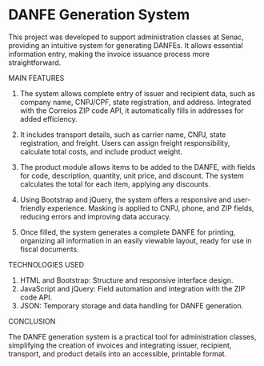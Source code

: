 # DANFE Generation System

This project was developed to support administration classes at Senac, providing an intuitive system for generating DANFEs. It allows essential information entry, making the invoice issuance process more straightforward.


MAIN FEATURES

1. The system allows complete entry of issuer and recipient data, such as company name, CNPJ/CPF, state registration, and address. Integrated with the Correios ZIP code API, it automatically fills in addresses for added efficiency.

2. It includes transport details, such as carrier name, CNPJ, state registration, and freight. Users can assign freight responsibility, calculate total costs, and include product weight.

3. The product module allows items to be added to the DANFE, with fields for code, description, quantity, unit price, and discount. The system calculates the total for each item, applying any discounts.

4. Using Bootstrap and jQuery, the system offers a responsive and user-friendly experience. Masking is applied to CNPJ, phone, and ZIP fields, reducing errors and improving data accuracy.

5. Once filled, the system generates a complete DANFE for printing, organizing all information in an easily viewable layout, ready for use in fiscal documents.


TECHNOLOGIES USED

1. HTML and Bootstrap: Structure and responsive interface design.
2. JavaScript and jQuery: Field automation and integration with the ZIP code API.
3. JSON: Temporary storage and data handling for DANFE generation.


CONCLUSION

The DANFE generation system is a practical tool for administration classes, simplifying the creation of invoices and integrating issuer, recipient, transport, and product details into an accessible, printable format.
